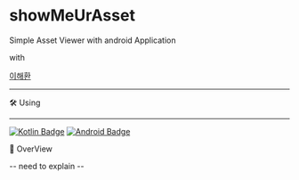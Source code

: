# showMeUrAsset

Simple Asset Viewer with android Application

with

[이해환](https://github.com/HaeHwan)

<hr></hr>

🛠 Using

<hr></hr>

[![Kotlin Badge](https://img.shields.io/badge/Kotlin-0095D5?style=for-the-badge&logo=kotlin&logoColor=black)](http://kotlinlang.org/)
[![Android Badge](https://img.shields.io/badge/AndroidStudio-3DDC84?style=for-the-badge&logo=android&logoColor=black)](http://developer.android.org/)


🔬 OverView

-- need to explain --
